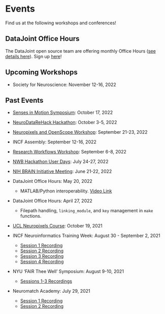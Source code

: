 # Events

Find us at the following workshops and conferences!

## DataJoint Office Hours

The DataJoint open source team are offering monthly Office Hours ([see details here](../support)).
Sign up [here](https://docs.google.com/forms/d/e/1FAIpQLSeMhZtzQQWB47I8HfPcJ5_pFyMhZO284PLIblDfshe30dEuXw/viewform)!

## Upcoming Workshops

+ Society for Neuroscience: November 12-16, 2022

## Past Events

+ [Senses in Motion Symposium](https://sensesinmotion.org/): October 17, 2022

+ [NeuroDataReHack Hackathon](https://alleninstitute.org/what-we-do/brain-science/events-training/2022-neurodatarehack-hackathon/):
October 3-5, 2022

+ [Neuropixels and OpenScope Workshop](https://alleninstitute.org/what-we-do/brain-science/events-training/2022-neuropixels-openscope-workshop/2022-workshop-attendee-information/):
September 21-23, 2022

+ INCF Assembly: September 12-16, 2022

+ [Research Workflows Workshop](https://github.com/datajoint/sciops-workshop):
September 6-8, 2022

+ [NWB Hackathon User Days](https://github.com/NeurodataWithoutBorders/nwb_hackathons/blob/main/HCK13_2022_Janelia/projects/PROJECTS.md):
July 24-27, 2022

+ [NIH BRAIN Initiative Meeting](https://braininitiative.nih.gov/News-Events/event/8th-annual-brain-initiative-meeting):
June 21-22, 2022

+ DataJoint Office Hours: May 20, 2022
  + MATLAB/Python interoperability. [Video Link](https://www.youtube.com/watch?v=Y7JG2-B2O5U)

+ DataJoint Office Hours: April 27, 2022
  + Filepath handling, `linking_module`, and `key` management in `make` functions.

+ [UCL Neuropixels Course](https://www.ucl.ac.uk/neuropixels/training/2021-neuropixels-course):
October 19, 2021

+ INCF Neuroinformatics Training Week: August 30 - September 2, 2021
  + [Session 1 Recording](https://youtu.be/YOSNIW6vlQ8)
  + [Session 2 Recording](https://youtu.be/dudHnEtT_30)
  + [Session 3 Recording](https://youtu.be/KQlGYOBq7ow)
  + [Session 4 Recording](https://youtu.be/1j_OQiQDJV0)

+ NYU ‘FAIR Thee Well’ Symposium: August 9-10, 2021
  + [Sessions 1-3 Recordings](https://www.youtube.com/watch?v=EyKC-VPP93k&list=PLoxm1_YI8Y4Mv0wUYiRinKkmqTxx2_Z3Y)

+ Neuromatch Academy: July 29, 2021
  + [Session 1 Recording](https://www.crowdcast.io/e/nma2021/32)
  + [Session 2 Recording](https://www.crowdcast.io/e/nma2021/34)
